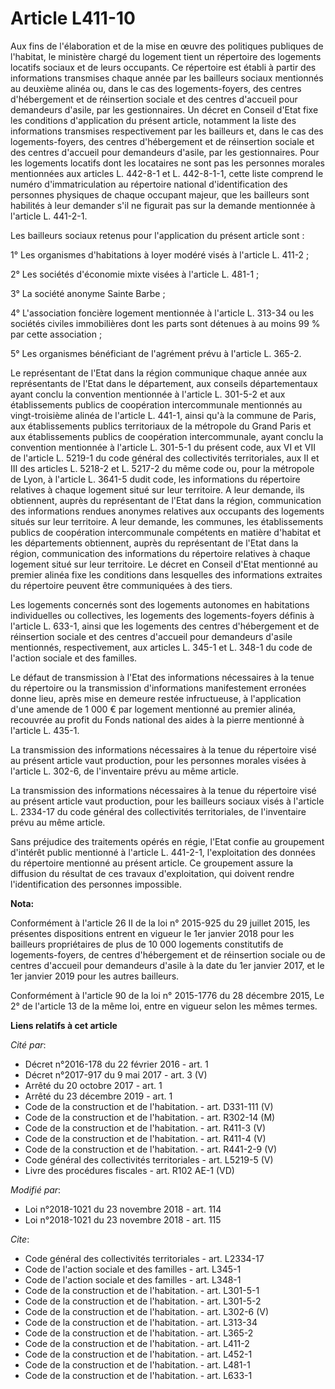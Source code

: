 # Article L411-10

Aux fins de l'élaboration et de la mise en œuvre des politiques publiques de l'habitat, le ministère chargé du logement tient
un répertoire des logements locatifs sociaux et de leurs occupants. Ce répertoire est établi à partir des informations
transmises chaque année par les bailleurs sociaux mentionnés au deuxième alinéa ou, dans le cas des logements-foyers, des
centres d'hébergement et de réinsertion sociale et des centres d'accueil pour demandeurs d'asile, par les gestionnaires. Un
décret en Conseil d'Etat fixe les conditions d'application du présent article, notamment la liste des informations transmises
respectivement par les bailleurs et, dans le cas des logements-foyers, des centres d'hébergement et de réinsertion sociale et
des centres d'accueil pour demandeurs d'asile, par les gestionnaires. Pour les logements locatifs dont les locataires ne sont
pas les personnes morales mentionnées aux articles L. 442-8-1 et L. 442-8-1-1, cette liste comprend le numéro
d'immatriculation au répertoire national d'identification des personnes physiques de chaque occupant majeur, que les
bailleurs sont habilités à leur demander s'il ne figurait pas sur la demande mentionnée à l'article L. 441-2-1.

Les bailleurs sociaux retenus pour l'application du présent article sont :

1° Les organismes d'habitations à loyer modéré visés à l'article L. 411-2 ;

2° Les sociétés d'économie mixte visées à l'article L. 481-1 ;

3° La société anonyme Sainte Barbe ;

4° L'association foncière logement mentionnée à l'article L. 313-34 ou les sociétés civiles immobilières dont les parts sont
détenues à au moins 99 % par cette association ;

5° Les organismes bénéficiant de l'agrément prévu à l'article L. 365-2.

Le représentant de l'Etat dans la région communique chaque année aux représentants de l'Etat dans le département, aux
conseils départementaux ayant conclu la convention mentionnée à l'article L. 301-5-2 et aux établissements publics de
coopération intercommunale mentionnés au vingt-troisième alinéa de l'article L. 441-1, ainsi qu'à la commune de Paris, aux
établissements publics territoriaux de la métropole du Grand Paris et aux établissements publics de coopération
intercommunale, ayant conclu la convention mentionnée à l'article L. 301-5-1 du présent code, aux VI et VII de l'article L.
5219-1 du code général des collectivités territoriales, aux II et III des articles L. 5218-2 et L. 5217-2 du même code ou,
pour la métropole de Lyon, à l'article L. 3641-5 dudit code, les informations du répertoire relatives à chaque logement situé
sur leur territoire. A leur demande, ils obtiennent, auprès du représentant de l'Etat dans la région, communication des
informations rendues anonymes relatives aux occupants des logements situés sur leur territoire. A leur demande, les communes,
les établissements publics de coopération intercommunale compétents en matière d'habitat et les départements obtiennent,
auprès du représentant de l'Etat dans la région, communication des informations du répertoire relatives à chaque logement
situé sur leur territoire. Le décret en Conseil d'Etat mentionné au premier alinéa fixe les conditions dans lesquelles des
informations extraites du répertoire peuvent être communiquées à des tiers.

Les logements concernés sont des logements autonomes en habitations individuelles ou collectives, les logements des
logements-foyers définis à l'article L. 633-1, ainsi que les logements des centres d'hébergement et de réinsertion sociale et
des centres d'accueil pour demandeurs d'asile mentionnés, respectivement, aux articles L. 345-1 et L. 348-1 du code de
l'action sociale et des familles.

Le défaut de transmission à l'Etat des informations nécessaires à la tenue du répertoire ou la transmission d'informations
manifestement erronées donne lieu, après mise en demeure restée infructueuse, à l'application d'une amende de 1 000 € par
logement mentionné au premier alinéa, recouvrée au profit du Fonds national des aides à la pierre mentionné à l'article L.
435-1.

La transmission des informations nécessaires à la tenue du répertoire visé au présent article vaut production, pour les
personnes morales visées à l'article L. 302-6, de l'inventaire prévu au même article.

La transmission des informations nécessaires à la tenue du répertoire visé au présent article vaut production, pour les
bailleurs sociaux visés à l'article L. 2334-17 du code général des collectivités territoriales, de l'inventaire prévu au même
article.

Sans préjudice des traitements opérés en régie, l'Etat confie au groupement d'intérêt public mentionné à l'article L.
441-2-1, l'exploitation des données du répertoire mentionné au présent article. Ce groupement assure la diffusion du résultat
de ces travaux d'exploitation, qui doivent rendre l'identification des personnes impossible.

**Nota:**

Conformément à l'article 26 II de la loi n° 2015-925 du 29 juillet 2015, les présentes dispositions entrent en vigueur le 1er
janvier 2018 pour les bailleurs propriétaires de plus de 10 000 logements constitutifs de logements-foyers, de centres
d'hébergement et de réinsertion sociale ou de centres d'accueil pour demandeurs d'asile à la date du 1er janvier 2017, et le
1er janvier 2019 pour les autres bailleurs.

Conformément à l'article 90 de la loi n° 2015-1776 du 28 décembre 2015, Le 2° de l'article 13 de la même loi, entre en
vigueur selon les mêmes termes.

**Liens relatifs à cet article**

_Cité par_:

  - Décret n°2016-178 du 22 février 2016 - art. 1
  - Décret n°2017-917 du 9 mai 2017 - art. 3 (V)
  - Arrêté du 20 octobre 2017 - art. 1
  - Arrêté du 23 décembre 2019 - art. 1
  - Code de la construction et de l'habitation. - art. D331-111 (V)
  - Code de la construction et de l'habitation. - art. R302-14 (M)
  - Code de la construction et de l'habitation. - art. R411-3 (V)
  - Code de la construction et de l'habitation. - art. R411-4 (V)
  - Code de la construction et de l'habitation. - art. R441-2-9 (V)
  - Code général des collectivités territoriales - art. L5219-5 (V)
  - Livre des procédures fiscales - art. R102 AE-1 (VD)

_Modifié par_:

  - Loi n°2018-1021 du 23 novembre 2018 - art. 114
  - Loi n°2018-1021 du 23 novembre 2018 - art. 115

_Cite_:

  - Code général des collectivités territoriales - art. L2334-17
  - Code de l'action sociale et des familles - art. L345-1
  - Code de l'action sociale et des familles - art. L348-1
  - Code de la construction et de l'habitation. - art. L301-5-1
  - Code de la construction et de l'habitation. - art. L301-5-2
  - Code de la construction et de l'habitation. - art. L302-6 (V)
  - Code de la construction et de l'habitation. - art. L313-34
  - Code de la construction et de l'habitation. - art. L365-2
  - Code de la construction et de l'habitation. - art. L411-2
  - Code de la construction et de l'habitation. - art. L452-1
  - Code de la construction et de l'habitation. - art. L481-1
  - Code de la construction et de l'habitation. - art. L633-1
